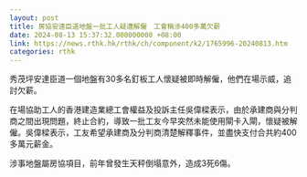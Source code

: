 ```yaml
---
layout: post
title: 房協安達臣道地盤一批工人疑遭解僱　工會稱涉400多萬欠薪
date: 2024-08-13 15:37:32.000000000 +08:00
link: https://news.rthk.hk/rthk/ch/component/k2/1765996-20240813.htm
categories: rthk
---
```


秀茂坪安達臣道一個地盤有30多名釘板工人懷疑被即時解僱，他們在場示威，追討欠薪。

在場協助工人的香港建造業總工會權益及投訴主任吳偉樑表示，由於承建商與分判商之間出現問題，終止合約，導致一批工友今早突然未能使用閘卡入閘，懷疑被解僱。吳偉樑表示，工友希望承建商及分判商清楚解釋事件，並盡快支付合共約400多萬元薪金。

涉事地盤屬房協項目，前年曾發生天秤倒塌意外，造成3死6傷。
